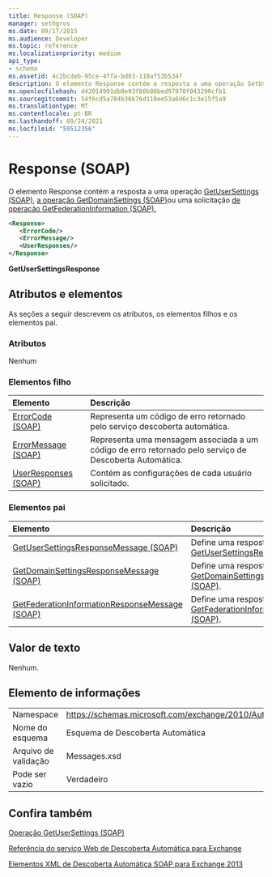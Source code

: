 ```yaml
---
title: Response (SOAP)
manager: sethgros
ms.date: 09/17/2015
ms.audience: Developer
ms.topic: reference
ms.localizationpriority: medium
api_type:
- schema
ms.assetid: 4c2bcdeb-95ce-4ffa-bd83-118af53b534f
description: O elemento Response contém a resposta a uma operação GetUserSettings (SOAP), a operação GetDomainSettings (SOAP) ou uma solicitação getFederationInformation operation (SOAP).
ms.openlocfilehash: d42014991db8e93f88b80bed97970f043290cfb1
ms.sourcegitcommit: 54f6cd5a704b36b76d110ee53a6d6c1c3e15f5a9
ms.translationtype: MT
ms.contentlocale: pt-BR
ms.lasthandoff: 09/24/2021
ms.locfileid: "59512356"
---
```

# <a name="response-soap"></a>Response (SOAP)

O  elemento Response contém a resposta a uma operação [GetUserSettings (SOAP),](getusersettings-operation-soap.md) [a operação GetDomainSettings (SOAP)](getdomainsettings-operation-soap.md)ou uma solicitação [de operação GetFederationInformation (SOAP).](getfederationinformation-operation-soap.md) 
  
```XML
<Response>
   <ErrorCode/>
   <ErrorMessage/>
   <UserResponses/>
</Response>
```

 **GetUserSettingsResponse**
## <a name="attributes-and-elements"></a>Atributos e elementos

As seções a seguir descrevem os atributos, os elementos filhos e os elementos pai.
  
### <a name="attributes"></a>Atributos

Nenhum
  
### <a name="child-elements"></a>Elementos filho

|**Elemento**|**Descrição**|
|:-----|:-----|
|[ErrorCode (SOAP)](errorcode-soap.md) <br/> |Representa um código de erro retornado pelo serviço descoberta automática.  <br/> |
|[ErrorMessage (SOAP)](errormessage-soap.md) <br/> |Representa uma mensagem associada a um código de erro retornado pelo serviço de Descoberta Automática.  <br/> |
|[UserResponses (SOAP)](userresponses-soap.md) <br/> |Contém as configurações de cada usuário solicitado.  <br/> |
   
### <a name="parent-elements"></a>Elementos pai

|**Elemento**|**Descrição**|
|:-----|:-----|
|[GetUserSettingsResponseMessage (SOAP)](getusersettingsresponsemessage-soap.md) <br/> |Define uma resposta a [um GetUserSettingsRequest (SOAP)](getusersettingsrequest-soap.md) <br/> |
|[GetDomainSettingsResponseMessage (SOAP)](getdomainsettingsresponsemessage-soap.md) <br/> |Define uma resposta a [um GetDomainSettingsRequest (SOAP)](getdomainsettingsrequest-soap.md).  <br/> |
|[GetFederationInformationResponseMessage (SOAP)](getfederationinformationresponsemessage-soap.md) <br/> |Define uma resposta a [um GetFederationInformationRequest (SOAP)](getfederationinformationrequest-soap.md).  <br/> |
   
## <a name="text-value"></a>Valor de texto

Nenhum.
  
## <a name="element-information"></a>Elemento de informações

|||
|:-----|:-----|
|Namespace  <br/> |https://schemas.microsoft.com/exchange/2010/Autodiscover  <br/> |
|Nome do esquema  <br/> |Esquema de Descoberta Automática  <br/> |
|Arquivo de validação  <br/> |Messages.xsd  <br/> |
|Pode ser vazio  <br/> |Verdadeiro  <br/> |
   
## <a name="see-also"></a>Confira também



[Operação GetUserSettings (SOAP)](getusersettings-operation-soap.md)


[Referência do serviço Web de Descoberta Automática para Exchange](autodiscover-web-service-reference-for-exchange.md)
  
[Elementos XML de Descoberta Automática SOAP para Exchange 2013](soap-autodiscover-xml-elements-for-exchange-2013.md)

